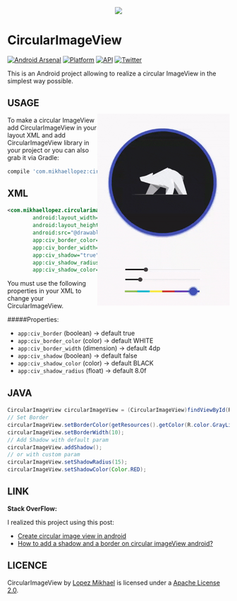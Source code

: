 <p align="center"><img src="http://i67.tinypic.com/2ij1d2r.jpg"></p>

CircularImageView
=================

[![Android Arsenal](https://img.shields.io/badge/Android%20Arsenal-CircularImageView-lightgrey.svg?style=flat)](https://android-arsenal.com/details/1/2846)
[![Platform](https://img.shields.io/badge/platform-android-green.svg)](http://developer.android.com/index.html)
[![API](https://img.shields.io/badge/API-11%2B-brightgreen.svg?style=flat)](https://android-arsenal.com/api?level=11)
[![Twitter](https://img.shields.io/badge/Twitter-@LopezMikhael-blue.svg?style=flat)](http://twitter.com/lopezmikhael)

This is an Android project allowing to realize a circular ImageView in the simplest way possible.

<img src="/preview/preview.gif" alt="sample" title="sample" width="300" height="435" align="right" vspace="52" />

USAGE
-----

To make a circular ImageView add CircularImageView in your layout XML and add CircularImageView library in your project or you can also grab it via Gradle:

```groovy
compile 'com.mikhaellopez:circularimageview:3.0.0'
```

XML
-----

```xml
<com.mikhaellopez.circularimageview.CircularImageView
        android:layout_width="250dp"
        android:layout_height="250dp"
        android:src="@drawable/image"
        app:civ_border_color="#EEEEEE"
        app:civ_border_width="4dp"
        app:civ_shadow="true"
        app:civ_shadow_radius="10"
        app:civ_shadow_color="#8BC34A"/>
```

You must use the following properties in your XML to change your CircularImageView.


#####Properties:

* `app:civ_border`          (boolean)   -> default true
* `app:civ_border_color`    (color)     -> default WHITE
* `app:civ_border_width`    (dimension) -> default 4dp
* `app:civ_shadow`          (boolean)   -> default false
* `app:civ_shadow_color`    (color)     -> default BLACK
* `app:civ_shadow_radius`   (float)     -> default 8.0f

JAVA
-----

```java
CircularImageView circularImageView = (CircularImageView)findViewById(R.id.yourCircularImageView);
// Set Border
circularImageView.setBorderColor(getResources().getColor(R.color.GrayLight));
circularImageView.setBorderWidth(10);
// Add Shadow with default param
circularImageView.addShadow();
// or with custom param
circularImageView.setShadowRadius(15);
circularImageView.setShadowColor(Color.RED);
```

LINK
-----

**Stack OverFlow:**

I realized this project using this post:
* [Create circular image view in android](http://stackoverflow.com/a/16208548/1832221)
* [How to add a shadow and a border on circular imageView android?](http://stackoverflow.com/q/17655264/1832221)


LICENCE
-----

CircularImageView by [Lopez Mikhael](http://mikhaellopez.com/) is licensed under a [Apache License 2.0](http://www.apache.org/licenses/LICENSE-2.0).
